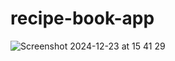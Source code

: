 # recipe-book-app
![Screenshot 2024-12-23 at 15 41 29](https://github.com/user-attachments/assets/50f334ce-b570-49e3-a9c2-ed66ef9cec4e)
